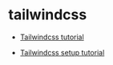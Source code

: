# tailwindcss

- [Tailwindcss tutorial](https://youtu.be/_9mTJ84uL1Q)

- [Tailwindcss setup tutorial](https://youtu.be/arftp8kFBBg) 